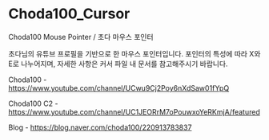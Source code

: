 # Choda100_Cursor
Choda100 Mouse Pointer / 초다 마우스 포인터

초다님의 유튜브 프로필을 기반으로 한 마우스 포인터입니다.
포인터의 특성에 따라 X와 E로 나누어지며, 자세한 사항은 커서 파일 내 문서를 참고해주시기 바랍니다.

Choda100 - https://www.youtube.com/channel/UCwu9Cj2Poy6nXdSaw01fYpQ

Choda100 C2 - https://www.youtube.com/channel/UC1JEORrM7oPouwxoYeRKmjA/featured

Blog - https://blog.naver.com/choda100/220913783837
